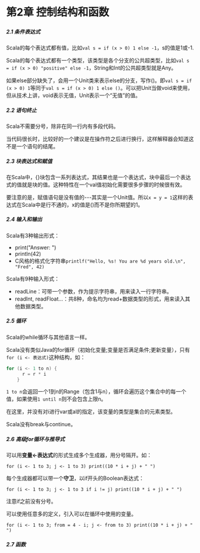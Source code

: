# 第2章 控制结构和函数

##### 

##### 2.1 条件表达式

Scala的每个表达式都有值，比如`val s = if (x > 0) 1 else -1`，s的值是1或-1.

Scala的每个表达式都有一个类型，该类型是各个分支的公共超类型，比如`val s = if (x > 0) "positive" else -1`，String和Int的公共超类型就是Any。

如果else部分缺失了，会用一个Unit类来表示else的分支，写作\(\)。即`val s = if (x > 0) 1`等同于`val s = if (x > 0) 1 else ()`。可以把Unit当做void来使用，但从技术上讲，void表示无值，Unit表示一个“无值”的值。

##### 2.2 语句终止

Scala不需要分号，除非在同一行内有多段代码。

当代码很长时，比较好的一个建议是在操作符之后进行换行，这样解释器会知道这不是一个语句的结尾。

##### 2.3 块表达式和赋值

在Scala中，{}块包含一系列表达式，其结果也是一个表达式，块中最后一个表达式的值就是块的值。这种特性在一个val值初始化需要很多步骤的时候很有效。

要注意的是，赋值语句是没有值的---其实是一个Unit值。所以`x = y = 1`这样的表达式在Scala中是行不通的，x的值是\(\)而不是你所期望的1。

##### 2.4 输入和输出

Scala有3种输出形式：

* print\("Answer: "\)
* println\(42\)
* C风格的格式化字符串`printlf("Hello, %s! You are %d years old.\n", "Fred", 42)`

Scala有9种输入形式：

* readLine：可带一个参数，作为提示字符串，用来读入一行字符串。
* readInt, readFloat...：共8种，命名均为read+数据类型的形式，用来读入其他数据类型。

##### 2.5 循环

Scala的while循环与其他语言一样。

Scala没有类似Java的for循环（初始化变量;变量是否满足条件;更新变量），只有`for (i <- 表达式)`这种结构，如：

```scala
for (i <- 1 to n) {
      r = r * i
    }
```

`1 to n`会返回一个1到n的Range（包含1与n），循环会遍历这个集合中的每一个值，如果使用`1 until n`则不会包含上限n。

在这里，并没有对i进行var或al的指定，该变量的类型是集合的元素类型。

Scala没有break与continue。

##### 2.6 高级for循环与推导式

可以用**变量&lt;-表达式**的形式生成多个生成器，用分号隔开。如：

`for (i <- 1 to 3; j <- 1 to 3) print((10 * i + j) + " ")`

每个生成器都可以带一个**守卫**，以if开头的Boolean表达式：

`for (i <- 1 to 3; j <- 1 to 3 if i != j) print((10 * i + j) + " ")`

注意if之前没有分号。

可以使用任意多的定义，引入可以在循环中使用的变量。

`for (i <- 1 to 3; from = 4 - i; j <- from to 3) print((10 * i + j) + " ")`

##### 2.7 函数



